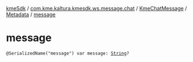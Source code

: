 [kmeSdk](../../../index.md) / [com.kme.kaltura.kmesdk.ws.message.chat](../../index.md) / [KmeChatMessage](../index.md) / [Metadata](index.md) / [message](./message.md)

# message

`@SerializedName("message") var message: `[`String`](https://kotlinlang.org/api/latest/jvm/stdlib/kotlin/-string/index.html)`?`